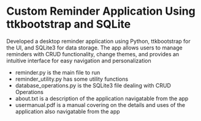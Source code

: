 # Custom Reminder Application Using ttkbootstrap and SQLite   

Developed a desktop reminder application using Python, ttkbootstrap for the UI, and 
SQLite3 for data storage. The app allows users to manage reminders with CRUD 
functionality, change themes, and provides an intuitive interface for easy navigation 
and personalization

- reminder.py is the main file to run
- reminder_utility.py has some utility functions
- database_operations.py is the SQLite3 file dealing with CRUD Operations
- about.txt is a description of the application navigatable from the app
- usermanual.pdf is a manual covering on the details and uses of the application also navigatable from the app
